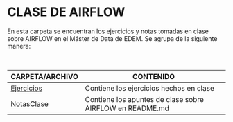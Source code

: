 # CLASE DE AIRFLOW 

En esta carpeta se encuentran los ejercicios y notas tomadas en clase sobre AIRFLOW en el Máster de Data de EDEM. Se agrupa de la siguiente manera:

<br>

| CARPETA/ARCHIVO | CONTENIDO |
| ------ | ------ |
| [Ejercicios](Ejercicios/) | Contiene los ejercicios hechos en clase |
| [NotasClase](NotasClase/) | Contiene los apuntes de clase sobre AIRFLOW en README.md |

